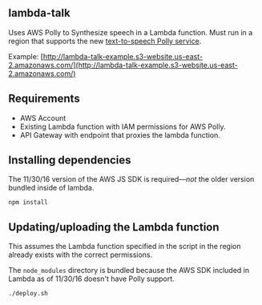 ## lambda-talk

Uses AWS Polly to Synthesize speech in a Lambda function. Must run in a region that supports the new [text-to-speech Polly service](https://aws.amazon.com/polly/).

Example: [http://lambda-talk-example.s3-website.us-east-2.amazonaws.com/](http://lambda-talk-example.s3-website.us-east-2.amazonaws.com/)

## Requirements

* AWS Account
* Existing Lambda function with IAM permissions for AWS Polly.
* API Gateway with endpoint that proxies the lambda function.

## Installing dependencies

The 11/30/16 version of the AWS JS SDK is required—*not* the older version bundled inside of lambda.

```
npm install
```

## Updating/uploading the Lambda function

This assumes the Lambda function specified in the script in the region already exists with the correct permissions.

The `node_modules` directory is bundled because the AWS SDK included in Lambda as of 11/30/16 doesn't have Polly support.

```
./deploy.sh
```

